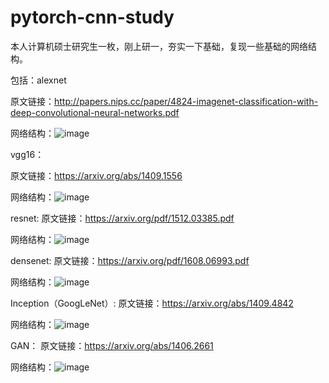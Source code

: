 # pytorch-cnn-study

本人计算机硕士研究生一枚，刚上研一，夯实一下基础，复现一些基础的网络结构。

包括：alexnet

原文链接：http://papers.nips.cc/paper/4824-imagenet-classification-with-deep-convolutional-neural-networks.pdf

网络结构：![image](https://user-images.githubusercontent.com/51198441/140594197-14677a46-3f18-4d4f-8dc2-143b7dd08de7.png)


vgg16：

原文链接：https://arxiv.org/abs/1409.1556

网络结构：![image](https://user-images.githubusercontent.com/51198441/140594250-22bd1008-0d37-44aa-a738-2cef03d2e991.png)


resnet:
原文链接：https://arxiv.org/pdf/1512.03385.pdf

网络结构：![image](https://user-images.githubusercontent.com/51198441/141037367-51109aa5-f21f-4c5b-94d7-aa7e7cce5c16.png)

densenet:
原文链接：https://arxiv.org/pdf/1608.06993.pdf

网络结构：![image](https://user-images.githubusercontent.com/51198441/141719578-bf4dc764-b958-42b8-9d86-0188271cf544.png)

Inception（GoogLeNet）:
原文链接：https://arxiv.org/abs/1409.4842

网络结构：![image](https://user-images.githubusercontent.com/51198441/141719694-79ee493d-30a1-4c5b-bd3d-71b37c18b4ef.png)

GAN：
原文链接：https://arxiv.org/abs/1406.2661

网络结构：![image](https://user-images.githubusercontent.com/51198441/141719810-6d86e69d-c6fe-4a1b-84e6-17f8faee0806.png)
